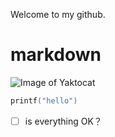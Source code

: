 Welcome to my github.

# markdown

![Image of Yaktocat](https://octodex.github.com/images/yaktocat.png)

``` c
printf("hello")
```

- [ ] is everything OK？

